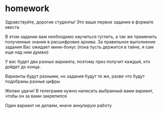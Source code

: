 # homework
Здравствуйте, дорогие студенты! Это ваше первое задание в формате квеста

В этом задании вам необходимо научиться гуглить, а так же применить полученные знания в расшифровке
архива. За правильное выполнение задания Вас ожидает мини-бонус (пока пусть держится в тайне, я сам еще над ним думаю)

У вас будет два разных варианта, поэтому приз получит каждый, кто дойдет до конца.

Варианты будут разными, но задания будут те же, разве что будут подобраны разные цифры

Желаю удачи! В телеграмм нужно написать выбранный вами вариант, чтобы он за вами закрепился

Один вариант не делаем, иначе аннулирую работу
